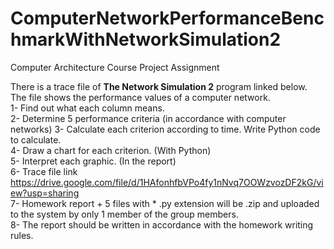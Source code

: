# ComputerNetworkPerformanceBenchmarkWithNetworkSimulation2
Computer Architecture Course Project Assignment

There is a trace file of **The Network Simulation 2** program linked below.  
The file shows the performance values of a computer network.  
1- Find out what each column means.  
2- Determine 5 performance criteria (in accordance with computer networks) 
3- Calculate each criterion according to time. Write Python code to calculate.  
4- Draw a chart for each criterion. (With Python)  
5- Interpret each graphic. (In the report)  
6- Trace file link https://drive.google.com/file/d/1HAfonhfbVPo4fy1nNvq7OOWzvozDF2kG/view?usp=sharing  
7- Homework report + 5 files with * .py extension will be .zip and uploaded to the system by only 1 member of the group members.  
8- The report should be written in accordance with the homework writing rules.  
